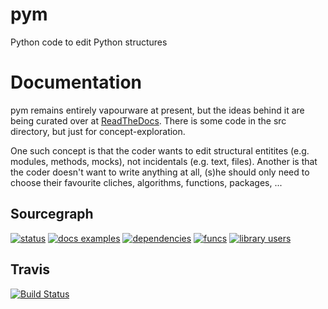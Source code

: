 pym
===

Python code to edit Python structures

Documentation
=============

pym remains entirely vapourware at present, but the ideas behind it are being curated over at [ReadTheDocs](https://pym.readthedocs.org). There is some code in the src directory, but just for concept-exploration.

One such concept is that the coder wants to edit structural entitites (e.g. modules, methods, mocks), not incidentals (e.g. text, files). Another is that the coder doesn't want to write anything at all, (s)he should only need to choose their favourite cliches, algorithms, functions, packages, ...

Sourcegraph
-----------

[![status](https://sourcegraph.com/api/repos/github.com/jalanb/pym/badges/status.png)](https://sourcegraph.com/github.com/jalanb/pym)
[![docs examples](https://sourcegraph.com/api/repos/github.com/jalanb/pym/badges/docs-examples.png)](https://sourcegraph.com/github.com/jalanb/pym)
[![dependencies](https://sourcegraph.com/api/repos/github.com/jalanb/pym/badges/dependencies.png)](https://sourcegraph.com/github.com/jalanb/pym)
[![funcs](https://sourcegraph.com/api/repos/github.com/jalanb/pym/badges/funcs.png)](https://sourcegraph.com/github.com/jalanb/pym)
[![library users](https://sourcegraph.com/api/repos/github.com/jalanb/pym/badges/library-users.png)](https://sourcegraph.com/github.com/jalanb/pym)

Travis
------
[![Build Status](https://travis-ci.org/jalanb/pym.svg?branch=v0.1.3)](https://travis-ci.org/jalanb/pym)

